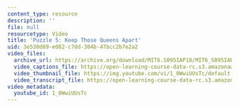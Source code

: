 ```yaml
---
content_type: resource
description: ''
file: null
resourcetype: Video
title: 'Puzzle 5: Keep Those Queens Apart'
uid: 3e530d89-e082-c7dd-304b-47bcc2b7e2a2
video_files:
  archive_url: https://archive.org/download/MIT6.S095IAP18/MIT6_S095IAP18_Puzzle_05_300k.mp4
  video_captions_file: https://open-learning-course-data-rc.s3.amazonaws.com/6-s095-programming-for-the-puzzled-january-iap-2018/c29a96e4e1515e3ea6911e50431ed485_1_0WwiUUsTc.vtt
  video_thumbnail_file: https://img.youtube.com/vi/1_0WwiUUsTc/default.jpg
  video_transcript_file: https://open-learning-course-data-rc.s3.amazonaws.com/6-s095-programming-for-the-puzzled-january-iap-2018/90820567c715e0734733dfbf926abc74_1_0WwiUUsTc.pdf
video_metadata:
  youtube_id: 1_0WwiUUsTc
---
```

